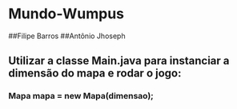 # Mundo-Wumpus

##Filipe Barros
##Antônio Jhoseph

## Utilizar a classe Main.java para instanciar a dimensão do mapa e rodar o jogo:
### Mapa mapa = new Mapa(dimensao);